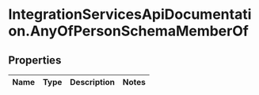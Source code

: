 # IntegrationServicesApiDocumentation.AnyOfPersonSchemaMemberOf

## Properties
Name | Type | Description | Notes
------------ | ------------- | ------------- | -------------
